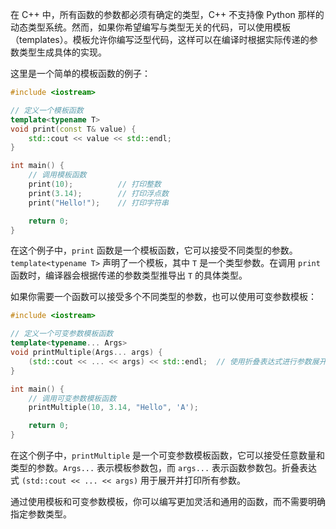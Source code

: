 在 C++ 中，所有函数的参数都必须有确定的类型，C++ 不支持像 Python 那样的动态类型系统。然而，如果你希望编写与类型无关的代码，可以使用模板（templates）。模板允许你编写泛型代码，这样可以在编译时根据实际传递的参数类型生成具体的实现。

这里是一个简单的模板函数的例子：

```cpp
#include <iostream>

// 定义一个模板函数
template<typename T>
void print(const T& value) {
    std::cout << value << std::endl;
}

int main() {
    // 调用模板函数
    print(10);          // 打印整数
    print(3.14);        // 打印浮点数
    print("Hello!");    // 打印字符串

    return 0;
}
```

在这个例子中，`print` 函数是一个模板函数，它可以接受不同类型的参数。`template<typename T>` 声明了一个模板，其中 `T` 是一个类型参数。在调用 `print` 函数时，编译器会根据传递的参数类型推导出 `T` 的具体类型。

如果你需要一个函数可以接受多个不同类型的参数，也可以使用可变参数模板：

```cpp
#include <iostream>

// 定义一个可变参数模板函数
template<typename... Args>
void printMultiple(Args... args) {
    (std::cout << ... << args) << std::endl;  // 使用折叠表达式进行参数展开
}

int main() {
    // 调用可变参数模板函数
    printMultiple(10, 3.14, "Hello", 'A');

    return 0;
}
```

在这个例子中，`printMultiple` 是一个可变参数模板函数，它可以接受任意数量和类型的参数。`Args...` 表示模板参数包，而 `args...` 表示函数参数包。折叠表达式 `(std::cout << ... << args)` 用于展开并打印所有参数。

通过使用模板和可变参数模板，你可以编写更加灵活和通用的函数，而不需要明确指定参数类型。